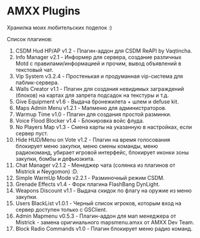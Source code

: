 # AMXX Plugins
Хранилка моих любительских поделок :)

Список плагинов:
1) CSDM Hud HP/AP v1.2 - Плагин-аддон для CSDM ReAPI by Vaqtincha.
2) Info Manager v2.1 - Информер для сервера, создание различных Motd с правилами/информацией и прочим, вывод объявлений в текстовый чат.
3) Vip System v3.2.4 - Простенькая и продуманная vip-система для паблик-сервера.
4) Walls Creator v1.1 - Плагин для создания невидимых заграждений (блоков) на картах для запрета подсадок на текстуры и т.д.
5) Give Equipment v1.6 - Выдача бронежилета + шлем и defuse kit.
6) Maps Admin Menu v1.2.1 - Мапменю для администраторов.
7) Warmup Time v1.0 - Плагин для создания простой разминки.
8) Voice Flood Blocker v1.4 - Блокировка войс флуда.
9) No Players Map v1.3 - Смена карты на указанную в настройках, если сервер пуст.
10) Hide HUD/Menu on Vote v1.2 - Плагин на время голосования блокирует меню закупки, меню смены команды, меню радиокоманд, убирает игровой интерфейс, блокирует иконки зоны закупки, бомбы и дефьюзкита.
11) Chat Manager v2.1.2 - Менеджер чата (солянка из плагинов от Mistrick и Neygomon) :D.
12) Simple WarmUp Mode v2.2.1 - Разминочный режим CSDM.
12) Grenade Effects v1.4 - Форк плагина FlashBang DynLight.
13) Weapons Discount v1.1 - Выдача скидок по флагу на оружие из меню закупки.
14) Users BlackList v1.0.1 - Черный список игроков, которым вход на сервер доступен только с GSClient.
15) Admin Mapmenu v0.5.3 - Плагин-аддон для мап менеджера от Mistrick - замена оригинального mapsmenu.amxx от AMXX Dev Team.
16) Block Radio Commands v1.0 - Плагин блокирует меню радио команд.
